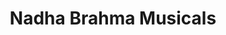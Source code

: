 ---
title: "Nadha Brahma Musicals"
url: /kechery/nadha-brahma-musicals/
shop: musical instrument
---